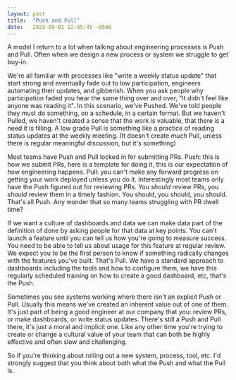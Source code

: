 ```yaml
---
layout: post
title:  "Push and Pull"
date:   2023-09-01 12:45:45 -0500
---
```


A model I return to a lot when talking about engineering processes is Push and Pull. Often when we design a new process or system we struggle to get buy-in. 

We're all familiar with processes like "write a weekly status update" that start strong and eventually fade out to low participation, engineers automating their updates, and gibberish. When you ask people why participation faded you hear the same thing over and over, "It didn't feel like anyone was reading it". In this scenario, we've Pushed. We've told people they must do something, on a schedule, in a certain format. But we haven't Pulled, we haven't created a sense that the work is valuable, that there is a need it is filling. A low grade Pull is something like a practice of reading status updates at the weekly meeting. (It doesn't create _much_ Pull, unless there is regular meaningful discussion, but it's something)

Most teams have Push and Pull locked in for submitting PRs. Push: this is how we submit PRs, here is a template for doing it, this is our expectation of how engineering happens. Pull: you can't make any forward progress on getting your work deployed unless you do it. Interestingly most teams only have the Push figured out for reviewing PRs. You _should_ review PRs, you _should_ review them in a timely fashion. You should, you should, you should. That's all Push. Any wonder that so many teams struggling with PR dwell time? 

If we want a culture of dashboards and data we can make data part of the definition of done by asking people for that data at key points. You can't launch a feature until you can tell us how you're going to measure success. You need to be able to tell us about usage for this feature at regular review. We expect you to be the first person to know if something radically changes with the features you've built. That's Pull.  We have a standard approach to dashboards including the tools and how to configure them, we have this regularly scheduled training on how to create a good dashboard, etc, that's the Push.

Sometimes you see systems working where there isn't an explicit Push or Pull. Usually this means we've created an inherent value out of one of them. It's just part of being a good engineer at our company that you: review PRs, or make dashboards, or write status updates. There's still a Push and Pull there, it's just a moral and implicit one. Like any other time you're trying to create or change a cultural value of your team that can both be highly effective and often slow and challenging.

So if you're thinking about rolling out a new system, process, tool, etc. I'd strongly suggest that you think about both what the Push and what the Pull is.
